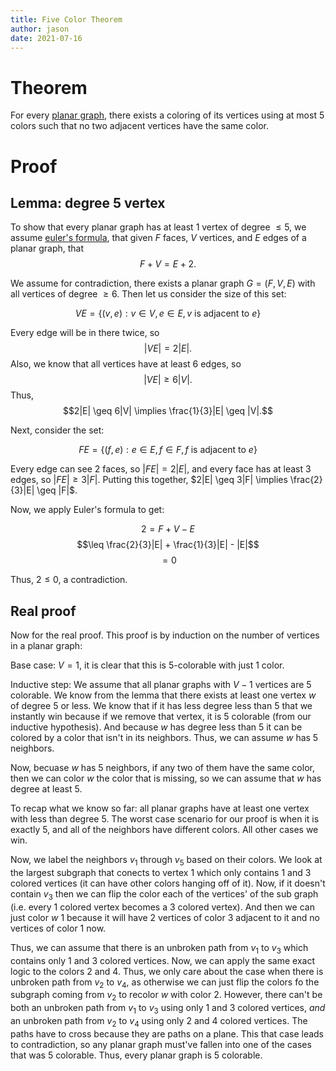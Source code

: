```yaml
---
title: Five Color Theorem
author: jason
date: 2021-07-16
---
```


# Theorem

For every [planar graph](planar_graph.md.html), there exists a coloring of its vertices using
at most 5 colors such that no two adjacent vertices have the same color.

# Proof

## Lemma: degree 5 vertex

To show that every planar graph has at least 1 vertex of degree $\leq 5$, we assume [euler's formula](euler_formula.md.html), that given $F$ faces, $V$
vertices, and $E$ edges of a planar graph, that $$F + V = E + 2.$$

We assume for contradiction, there exists a planar graph $G = (F, V, E)$ with all vertices of
degree $\geq 6$. Then let us consider the size of this set:

$$VE = \{(v,e) : v \in V, e \in E, v \text{ is adjacent to } e\}$$

Every edge will be in there twice, so $$|VE| = 2|E|.$$ Also, we know that all
vertices have at least 6 edges, so $$|VE| \geq 6|V|.$$ Thus, $$2|E| \geq 6|V|
\implies \frac{1}{3}|E| \geq |V|.$$

Next, consider the set:

$$FE = \{(f,e) : e \in E, f \in F, f \text{ is adjacent to } e\}$$

Every edge can see 2 faces, so $|FE| = 2|E|$, and every face has at least 3
edges, so $|FE| \geq 3|F|$. Putting this together, $2|E| \geq 3|F| \implies
\frac{2}{3}|E| \geq |F|$.

Now, we apply Euler's formula to get:

$$2 = F + V - E$$
$$\leq \frac{2}{3}|E| + \frac{1}{3}|E| - |E|$$
$$= 0$$

Thus, $2 \leq 0$, a contradiction.

$$\tag*{$\Box$}$$

## Real proof

Now for the real proof. This proof is by induction on the number of vertices in
a planar graph:

Base case: $V=1$, it is clear that this is 5-colorable with just 1 color.

Inductive step: We assume that all planar graphs with $V-1$ vertices are 5
colorable. We know from the lemma that there exists at least one vertex $w$ of
degree 5 or less. We know that if it has less degree less than 5 that we instantly win because if
we remove that vertex, it is 5 colorable (from our inductive hypothesis). And
because $w$ has degree less than 5 it can be colored by a color that isn't in
its neighbors. Thus, we can assume $w$ has 5 neighbors.

Now, becuase $w$ has 5 neighbors, if any two of them have the same color, then we
can color $w$ the color that is missing, so we can assume that $w$ has degree at
least 5.

To recap what we know so far: all planar graphs have at least one vertex with less than
degree 5. The worst case scenario for our proof is when it is exactly 5, and all
of the neighbors have different colors. All other cases we win.

Now, we label the neighbors $v_1$ through $v_5$ based on their colors. We look
at the largest subgraph that conects to vertex $1$ which only contains $1$ and
$3$ colored vertices (it can have other colors hanging off of it). Now, if it
doesn't contain $v_3$ then we can flip the color each of the vertices' of the
sub graph (i.e. every $1$ colored vertex becomes a $3$ colored vertex). And then
we can just color $w$ $1$ because it will have 2 vertices of color $3$ adjacent
to it and no vertices of color $1$ now.

Thus, we can assume that there is an unbroken path from $v_1$ to $v_3$ which
contains only $1$ and $3$ colored vertices. Now, we can apply the same exact
logic to the colors $2$ and $4$. Thus, we only care about the case when there
is unbroken path from $v_2$ to $v_4$, as otherwise we can just flip the colors
fo the subgraph coming from $v_2$ to recolor $w$ with color $2$. However, there
can't be both an unbroken path from $v_1$ to $v_3$ using only $1$ and $3$
colored vertices, *and* an unbroken path from $v_2$ to $v_4$ using only $2$ and
$4$ colored vertices. The paths have to cross because they are paths on a plane.
This that case leads to contradiction, so any planar graph must've fallen into
one of the cases that was 5 colorable. Thus, every planar graph is 5 colorable.

$$\tag*{$\Box$}$$
